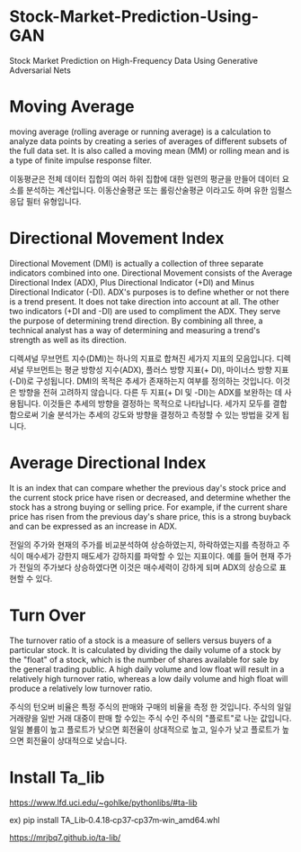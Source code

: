 # Stock-Market-Prediction-Using-GAN
Stock Market Prediction on High-Frequency Data Using Generative Adversarial Nets

# Moving Average
moving average (rolling average or running average) is a calculation to analyze data points by creating a series of averages of different subsets of the full data set. It is also called a moving mean (MM) or rolling mean and is a type of finite impulse response filter.

이동평균은 전체 데이터 집합의 여러 하위 집합에 대한 일련의 평균을 만들어 데이터 요소를 분석하는 계산입니다. 이동산술평균 또는 롤링산술평균 이라고도 하며 유한 임펄스 응답 필터 유형입니다. 

# Directional Movement Index
Directional Movement (DMI) is actually a collection of three separate indicators combined into one. Directional Movement consists of the Average Directional Index (ADX), Plus Directional Indicator (+DI) and Minus Directional Indicator (-DI). ADX's purposes is to define whether or not there is a trend present. It does not take direction into account at all. The other two indicators (+DI and -DI) are used to compliment the ADX. They serve the purpose of determining trend direction. By combining all three, a technical analyst has a way of determining and measuring a trend's strength as well as its direction.

디렉셔널 무브먼트 지수(DMI)는 하나의 지표로 합쳐진 세가지 지표의 모음입니다. 디렉셔널 무브먼트는 평균 방향성 지수(ADX), 플러스 방향 지표(+ DI), 마이너스 방향 지표(-DI)로 구성됩니다. DMI의 목적은 추세가 존재하는지 여부를 정의하는 것입니다. 이것은 방향을 전혀 고려하지 않습니다. 다른 두 지표(+ DI 및 -DI)는 ADX를 보완하는 데 사용됩니다. 이것들은 추세의 방향을 결정하는 목적으로 나타납니다. 세가지 모두를 결합함으로써 기술 분석가는 추세의 강도와 방향을 결정하고 측정할 수 있는 방법을 갖게 됩니다.

# Average Directional Index
It is an index that can compare whether the previous day's stock price and the current stock price have risen or decreased, and determine whether the stock has a strong buying or selling price. For example, if the current share price has risen from the previous day's share price, this is a strong buyback and can be expressed as an increase in ADX.

전일의 주가와 현재의 주가를 비교분석하여 상승하였는지, 하락하였는지를 측정하고 주식이 매수세가 강한지 매도세가 강하지를 파악할 수 있는 지표이다. 예를 들어 현재 주가가 전일의 주가보다 상승하였다면 이것은 매수세력이 강하게 되며 ADX의 상승으로 표현할 수 있다.

# Turn Over
The turnover ratio of a stock is a measure of sellers versus buyers of a particular stock. It is calculated by dividing the daily volume of a stock by the "float" of a stock, which is the number of shares available for sale by the general trading public. A high daily volume and low float will result in a relatively high turnover ratio, whereas a low daily volume and high float will produce a relatively low turnover ratio.

주식의 턴오버 비율은 특정 주식의 판매와 구매의 비율을 측정 한 것입니다. 주식의 일일 거래량을 일반 거래 대중이 판매 할 수있는 주식 수인 주식의 "플로트"로 나눈 값입니다. 일일 볼륨이 높고 플로트가 낮으면 회전율이 상대적으로 높고, 일수가 낮고 플로트가 높으면 회전율이 상대적으로 낮습니다.



# Install Ta_lib
https://www.lfd.uci.edu/~gohlke/pythonlibs/#ta-lib

ex) pip install TA_Lib‑0.4.18‑cp37‑cp37m‑win_amd64.whl

https://mrjbq7.github.io/ta-lib/
